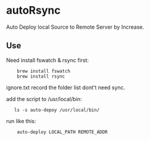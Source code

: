 # autoRsync
Auto Deploy local Source to Remote Server by Increase.

## Use
 Need install fswatch & rsync first:
 
``` 
 	brew install fswatch
 	brew install rsync
```

ignore.txt record the folder list dont't need sync.

add the script to /usr/local/bin:

```
   ls -s auto-depoy /usr/local/bin/
```
run like this:

```
	auto-deploy LOCAL_PATH REMOTE_ADDR
``` 
